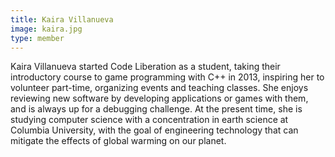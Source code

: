 ```yaml
---
title: Kaira Villanueva
image: kaira.jpg
type: member
---
```


Kaira Villanueva started Code Liberation as a student, taking their introductory course to game programming with C++ in 2013, inspiring her to volunteer part-time, organizing events and teaching classes.  She enjoys reviewing new software by developing applications or games with them, and is always up for a debugging challenge. At the present time, she is studying computer science with a concentration in earth science at Columbia University, with the goal of engineering technology that can mitigate the effects of global warming on our planet. 
